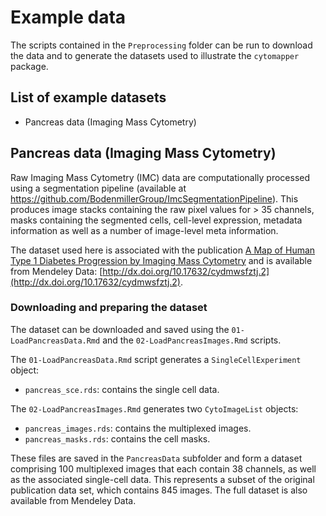 # Example data

The scripts contained in the `Preprocessing` folder can be run to download the
data and to generate the datasets used to illustrate the `cytomapper` package.

## List of example datasets

- Pancreas data (Imaging Mass Cytometry)

## Pancreas data (Imaging Mass Cytometry)

Raw Imaging Mass Cytometry (IMC) data are computationally processed using a
segmentation pipeline (available at https://github.com/BodenmillerGroup/ImcSegmentationPipeline).
This produces image stacks containing the raw pixel values for > 35 channels,
masks containing the segmented cells, cell-level expression, metadata
information as well as a number of image-level meta information.

The dataset used here is associated with the publication [A Map of Human Type 1 Diabetes Progression by Imaging Mass Cytometry](https://doi.org/10.1016/j.cmet.2018.11.014)
and is available from Mendeley Data: [http://dx.doi.org/10.17632/cydmwsfztj.2](http://dx.doi.org/10.17632/cydmwsfztj.2).

### Downloading and preparing the dataset

The dataset can be downloaded and saved using the `01-LoadPancreasData.Rmd` and
the `02-LoadPancreasImages.Rmd` scripts.

The `01-LoadPancreasData.Rmd` script generates a `SingleCellExperiment` object:  
- `pancreas_sce.rds`:  contains the single cell data.

The `02-LoadPancreasImages.Rmd` generates two `CytoImageList` objects:  
- `pancreas_images.rds`: contains the multiplexed images.
- `pancreas_masks.rds`: contains the cell masks.

These files are saved in the `PancreasData` subfolder and form a dataset
comprising 100 multiplexed images that each contain 38 channels, as well
as the associated single-cell data. This represents a subset of the original
publication data set, which contains 845 images. The full dataset is also
available from Mendeley Data.

